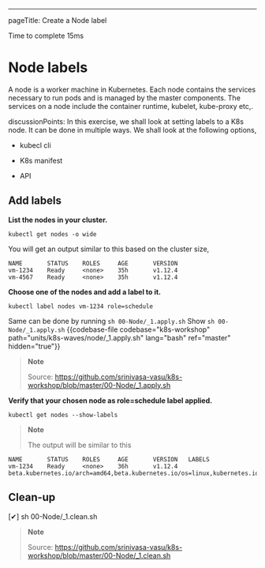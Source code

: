 <link rel="stylesheet" href="https://maxcdn.bootstrapcdn.com/font-awesome/4.7.0/css/font-awesome.min.css">

---
pageTitle: Create a Node label


<md-icon class="fa fa-clock-o fa-2x" aria-hidden="true"></md-icon> Time to complete 15ms

# Node labels

A node is a worker machine in Kubernetes. Each node contains the services necessary to run pods and is managed by the master components. The services on a node include the container runtime, kubelet, kube-proxy etc,.

discussionPoints:
In this exercise, we shall look at setting labels to a K8s node. It can be done in multiple ways. We shall look at the following options,

  - <i class="fa-li fa fa-check-square"></i> kubecl cli

  - <i class="fa-li fa fa-check-square"></i> K8s manifest

  - <i class="fa-li fa fa-square"></i> API

## Add labels

**List the nodes in your cluster.**

``` go-cli
kubectl get nodes -o wide
```

<i class="fa fa-spinner fa-pulse fa-3x fa-fw"></i>
You will get an output similar to this based on the cluster size,

    NAME       STATUS    ROLES     AGE       VERSION
    vm-1234    Ready     <none>    35h       v1.12.4
    vm-4567    Ready     <none>    35h       v1.12.4

**Choose one of the nodes and add a label to it.**

``` kubectl
kubectl label nodes vm-1234 role=schedule
```

<i class="fa fa-hand-o-right fa-2x" aria-hidden="true"></i> Same can be done by running `sh 00-Node/_1.apply.sh`
 Show `sh 00-Node/_1.apply.sh`
{{codebase-file codebase="k8s-workshop" path="units/k8s-waves/node/_1.apply.sh" lang="bash" ref="master" hidden="true"}}

> **Note**
> 
> Source:
> <https://github.com/srinivasa-vasu/k8s-workshop/blob/master/00-Node/_1.apply.sh>

**Verify that your chosen node as role=schedule label applied.**

    kubectl get nodes --show-labels

> **Note**
> 
> The output will be similar to this

    NAME       STATUS    ROLES     AGE       VERSION   LABELS
    vm-1234    Ready     <none>    36h       v1.12.4   beta.kubernetes.io/arch=amd64,beta.kubernetes.io/os=linux,kubernetes.io/hostname=minikube,role=schedule

## Clean-up

\[✔\] sh 00-Node/\_1.clean.sh

> **Note**
> 
> Source:
> <https://github.com/srinivasa-vasu/k8s-workshop/blob/master/00-Node/_1.clean.sh>
